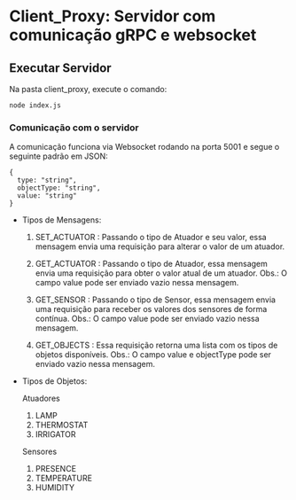 # Client_Proxy: Servidor com comunicação gRPC e websocket

## Executar Servidor
Na pasta client_proxy, execute o comando:

```
node index.js
```

### Comunicação com o servidor
A comunicação funciona via Websocket rodando na porta 5001 e segue o seguinte padrão em JSON:
```
{
  type: "string",
  objectType: "string",
  value: "string"
}
```

- Tipos de Mensagens:
  1. SET_ACTUATOR : Passando o tipo de Atuador e seu valor, essa mensagem envia uma requisição para alterar o valor de um atuador.

  2. GET_ACTUATOR : Passando o tipo de Atuador, essa mensagem envia uma requisição para obter o valor atual de um atuador. Obs.: O campo value pode ser enviado vazio nessa mensagem.

  3. GET_SENSOR   : Passando o tipo de Sensor, essa mensagem envia uma requisição para receber os valores dos sensores de forma contínua. Obs.: O campo value pode ser enviado vazio nessa mensagem.

  4. GET_OBJECTS  : Essa requisição retorna uma lista com os tipos de objetos disponíveis. Obs.: O campo value e objectType pode ser enviado vazio nessa mensagem.

- Tipos de Objetos:

  Atuadores
  1. LAMP
  2. THERMOSTAT
  3. IRRIGATOR
     
  Sensores
  1. PRESENCE
  2. TEMPERATURE 
  3. HUMIDITY
